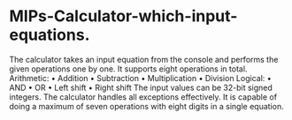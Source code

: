 # MIPs-Calculator-which-input-equations.
The calculator takes an input equation from the console and performs the given operations one by one. It supports eight operations in total. Arithmetic: • Addition • Subtraction • Multiplication • Division Logical: • AND • OR • Left shift • Right shift The input values can be 32-bit signed integers. The calculator handles all exceptions effectively. It is capable of doing a maximum of seven operations with eight digits in a single equation.
